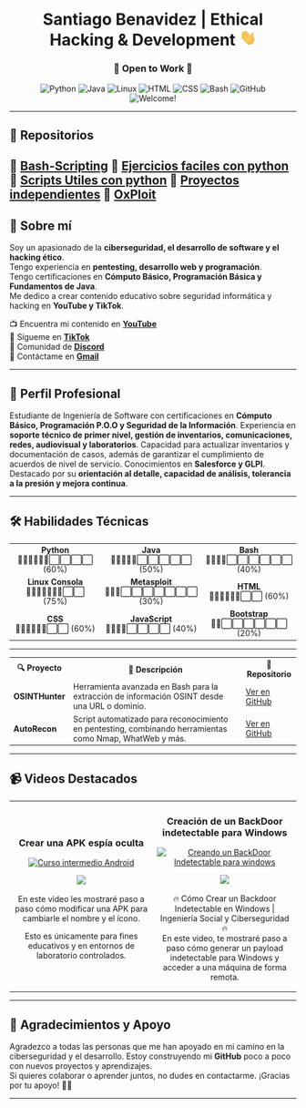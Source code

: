 <div align="center">
  <h1>Santiago Benavidez | Ethical Hacking & Development <img src="https://github.com/ABSphreak/ABSphreak/blob/master/gifs/Hi.gif" width="30px"></h1>
  <h3>👾 Open to Work 👾</h3>
  
  <div>
    <img src="https://img.shields.io/badge/Python-14354C?style=for-the-badge&logo=python&logoColor=white" alt="Python"/>
    <img src="https://img.shields.io/badge/Java-FCC624?style=for-the-badge&logo=java&logoColor=black" alt="Java"/>
    <img src="https://img.shields.io/badge/Linux-000000?style=for-the-badge&logo=linux&logoColor=white" alt="Linux"/>
    <img src="https://img.shields.io/badge/HTML-E34F26?style=for-the-badge&logo=html5&logoColor=white" alt="HTML"/>
    <img src="https://img.shields.io/badge/CSS-1572B6?style=for-the-badge&logo=css3&logoColor=white" alt="CSS"/>
    <img src="https://img.shields.io/badge/Bash-4EAA25?style=for-the-badge&logo=gnu-bash&logoColor=white" alt="Bash"/>
    <img src="https://img.shields.io/badge/GitHub-181717?style=for-the-badge&logo=github&logoColor=white" alt="GitHub"/>
  </div>
</div>

<div align="center" width="50">
  <img src="https://i.gifer.com/6o0.gif" alt="Welcome!" width="300"/>
</div>

---

## 📂 Repositorios  
🔗 [Bash-Scripting](https://github.com/BenaviDev/Repositorios_Bash)
🔗 [Ejercicios faciles con python](https://github.com/BenaviDev/Ejercicios-Practicos-PYTHON)
🔗 [Scripts Utiles con python](https://github.com/BenaviDev/ScriptsPython)
🔗 [Proyectos independientes](https://github.com/BenaviDev/Proyectos-Independientes)
🔗 [OxPloit](https://github.com/BenaviDev/OxPloit)
---

## 🚀 Sobre mí  
Soy un apasionado de la **ciberseguridad, el desarrollo de software y el hacking ético**.  
Tengo experiencia en **pentesting, desarrollo web y programación**.  
Tengo certificaciones en **Cómputo Básico, Programación Básica y Fundamentos de Java**.  
Me dedico a crear contenido educativo sobre seguridad informática y hacking en **YouTube y TikTok**.  

📺 Encuentra mi contenido en **[YouTube](https://www.youtube.com/@HackeandoPatos)**  
🎵 Sígueme en **[TikTok](https://www.tiktok.com/@hackeadopatos)**  
🔗 Comunidad de **[Discord](https://discord.gg/q7J7V2kr)**  
📧 Contáctame en **[Gmail](mailto:sbenavidezr29@gmail.com)**  

---

## 💼 Perfil Profesional  
Estudiante de Ingeniería de Software con certificaciones en **Cómputo Básico, Programación P.O.O y Seguridad de la Información**. 
Experiencia en **soporte técnico de primer nivel, gestión de inventarios, comunicaciones, redes, audiovisual y laboratorios**. 
Capacidad para actualizar inventarios y documentación de casos, además de garantizar el cumplimiento de acuerdos de nivel de servicio. 
Conocimientos en **Salesforce y GLPI**. Destacado por su **orientación al detalle, capacidad de análisis, tolerancia a la presión y mejora continua**.  

---

## 🛠 Habilidades Técnicas  

<table align="center">
<tr>
  <td align="center" width="33%"><b>Python</b><br>🔹🔹🔹🔹🔹🔹⬜⬜⬜⬜ (60%)</td>
  <td align="center" width="33%"><b>Java</b><br>🔹🔹🔹🔹🔹⬜⬜⬜⬜⬜ (50%)</td>
  <td align="center" width="33%"><b>Bash</b><br>🔹🔹🔹🔹⬜⬜⬜⬜⬜⬜ (40%)</td>
</tr>
<tr>
  <td align="center"><b>Linux Consola</b><br>🔹🔹🔹🔹🔹🔹🔹⬜⬜ (75%)</td>
  <td align="center"><b>Metasploit</b><br>🔹🔹🔹⬜⬜⬜⬜⬜⬜⬜ (30%)</td>
  <td align="center"><b>HTML</b><br>🔹🔹🔹🔹🔹🔹⬜⬜ (60%)</td>
</tr>
<tr>
  <td align="center"><b>CSS</b><br>🔹🔹🔹🔹🔹🔹⬜⬜ (60%)</td>
  <td align="center"><b>JavaScript</b><br>🔹🔹🔹🔹⬜⬜⬜⬜ (40%)</td>
  <td align="center"><b>Bootstrap</b><br>🔹🔹⬜⬜⬜⬜⬜⬜ (20%)</td>
</tr>
</table>

---

<table align="center"> <tr> <th>🔍 Proyecto</th> <th>📌 Descripción</th> <th>🔗 Repositorio</th> </tr> <tr> <td><b>OSINTHunter</b></td> <td>Herramienta avanzada en Bash para la extracción de información OSINT desde una URL o dominio.</td> <td><a href="TU_ENLACE_A_GITHUB">Ver en GitHub</a></td> </tr> <tr> <td><b>AutoRecon</b></td> <td>Script automatizado para reconocimiento en pentesting, combinando herramientas como Nmap, WhatWeb y más.</td> <td><a href="TU_ENLACE_A_GITHUB">Ver en GitHub</a></td> </tr> </table>

---

## 📹 Videos Destacados  

<table>
<tr>
<td width="50%">
<h3 align="center">Crear una APK espía oculta</h3>
<div align="center">
<a href="https://youtu.be/2Jxq2rm2h1o" target="_blank"><img src="https://i.imgur.com/5FfCN3U.jpeg" width="400" alt="Curso intermedio Android"></a>
<p>
<a href="https://youtu.be/2Jxq2rm2h1o" target="_blank">
<img src="https://img.shields.io/badge/-Youtube-green?style=for-the-badge&color=fbfc40">
</a>
</p>
<p>En este video les mostraré paso a paso cómo modificar una APK para cambiarle el nombre y el ícono. 
  
  <br>
  
  Esto es únicamente para fines educativos y en entornos de laboratorio controlados.</p>
</div>
</td>       

<td width="50%">
<h3 align="center">Creación de un BackDoor indetectable para Windows</h3>
<div align="center">
<a href="https://youtu.be/oMHeQb6U13Q" target="_blank"><img src="https://i.imgur.com/KphOqak.png" width="400" alt="Creando un BackDoor Indetectable para windows"></a>
<p>
<a href="https://youtu.be/oMHeQb6U13Q" target="_blank">
<img src="https://img.shields.io/badge/-Youtube-green?style=for-the-badge&color=ff00f4">
</a>
</p>
<p>🔥 Cómo Crear un Backdoor Indetectable en Windows | Ingeniería Social y Ciberseguridad 🔥
<br>
En este video, te mostraré paso a paso cómo generar un payload indetectable para Windows y acceder a una máquina de forma remota.</p>
</div>
</td>
</tr>
</table>

---

## 🙌 Agradecimientos y Apoyo  
Agradezco a todas las personas que me han apoyado en mi camino en la ciberseguridad y el desarrollo. Estoy construyendo mi **GitHub** poco a poco con nuevos proyectos y aprendizajes.  
Si quieres colaborar o aprender juntos, no dudes en contactarme. ¡Gracias por tu apoyo! 💙🚀  

---
